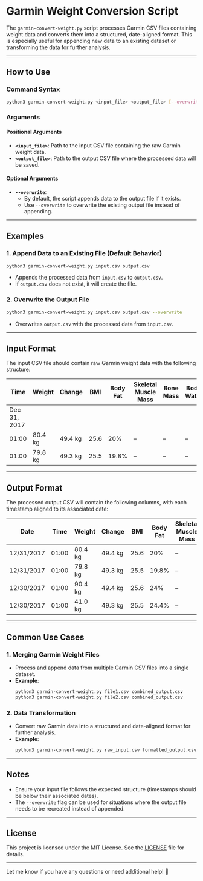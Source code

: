 # Garmin Weight Conversion Script

The `garmin-convert-weight.py` script processes Garmin CSV files containing weight data and converts them into a structured, date-aligned format. This is especially useful for appending new data to an existing dataset or transforming the data for further analysis.

---

## How to Use

### Command Syntax
```bash
python3 garmin-convert-weight.py <input_file> <output_file> [--overwrite]
```

### Arguments

#### Positional Arguments
- **`<input_file>`**: Path to the input CSV file containing the raw Garmin weight data.
- **`<output_file>`**: Path to the output CSV file where the processed data will be saved.

#### Optional Arguments
- **`--overwrite`**:
  - By default, the script appends data to the output file if it exists.
  - Use `--overwrite` to overwrite the existing output file instead of appending.

---

## Examples

### 1. Append Data to an Existing File (Default Behavior)
```bash
python3 garmin-convert-weight.py input.csv output.csv
```
- Appends the processed data from `input.csv` to `output.csv`.
- If `output.csv` does not exist, it will create the file.

### 2. Overwrite the Output File
```bash
python3 garmin-convert-weight.py input.csv output.csv --overwrite
```
- Overwrites `output.csv` with the processed data from `input.csv`.

---

## Input Format

The input CSV file should contain raw Garmin weight data with the following structure:

| Time          | Weight   | Change   | BMI  | Body Fat | Skeletal Muscle Mass | Bone Mass | Body Water |
|---------------|----------|----------|------|----------|-----------------------|-----------|------------|
| Dec 31, 2017  |          |          |      |          |                       |           |            |
| 01:00         | 80.4 kg  | 49.4 kg  | 25.6 | 20%      | –                     | –         | –          |
| 01:00         | 79.8 kg  | 49.3 kg  | 25.5 | 19.8%    | –                     | –         | –          |

---

## Output Format

The processed output CSV will contain the following columns, with each timestamp aligned to its associated date:

| Date       | Time  | Weight   | Change   | BMI  | Body Fat | Skeletal Muscle Mass | Bone Mass | Body Water |
|------------|-------|----------|----------|------|----------|-----------------------|-----------|------------|
| 12/31/2017 | 01:00 | 80.4 kg  | 49.4 kg  | 25.6 | 20%      | –                     | –         | –          |
| 12/31/2017 | 01:00 | 79.8 kg  | 49.3 kg  | 25.5 | 19.8%    | –                     | –         | –          |
| 12/30/2017 | 01:00 | 90.4 kg  | 49.4 kg  | 25.6 | 24%      | –                     | –         | –          |
| 12/30/2017 | 01:00 | 41.0 kg  | 49.3 kg  | 25.5 | 24.4%    | –                     | –         | –          |

---

## Common Use Cases

### 1. Merging Garmin Weight Files
- Process and append data from multiple Garmin CSV files into a single dataset.
- **Example**:
  ```bash
  python3 garmin-convert-weight.py file1.csv combined_output.csv
  python3 garmin-convert-weight.py file2.csv combined_output.csv
  ```

### 2. Data Transformation
- Convert raw Garmin data into a structured and date-aligned format for further analysis.
- **Example**:
  ```bash
  python3 garmin-convert-weight.py raw_input.csv formatted_output.csv
  ```

---

## Notes
- Ensure your input file follows the expected structure (timestamps should be below their associated dates).
- The `--overwrite` flag can be used for situations where the output file needs to be recreated instead of appended.

---

## License

This project is licensed under the MIT License. See the [LICENSE](LICENSE) file for details.

---

Let me know if you have any questions or need additional help! 🚀

